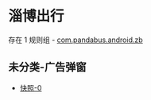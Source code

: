 # 淄博出行

存在 1 规则组 - [com.pandabus.android.zb](/src/apps/com.pandabus.android.zb.ts)

## 未分类-广告弹窗

- [快照-0](https://i.gkd.li/i/13400177)
